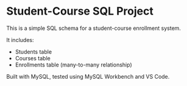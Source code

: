 # Student-Course SQL Project

This is a simple SQL schema for a student-course enrollment system.

It includes:
- Students table
- Courses table
- Enrollments table (many-to-many relationship)

Built with MySQL, tested using MySQL Workbench and VS Code.